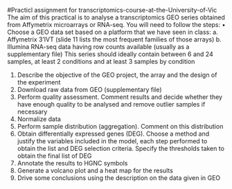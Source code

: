 #Practicl assignment for transcriptomics-course-at-the-University-of-Vic
The aim of this practical is to analyse a transcriptomics GEO series obtained from 
Affymetrix microarrays or RNA-seq. You will need to follow the steps:
• Choose a GEO data set based on a platform that we have seen in class:
a. Affymetrix 3’IVT (slide 11 lists the most frequent families of those arrays)
b. Illumina RNA-seq data having row counts available (usually as a 
supplementary file)
This series should ideally contain between 6 and 24 samples, at least 2 
conditions and at least 3 samples by condition
1. Describe the objective of the GEO project, the array and the design of the 
experiment
2. Download raw data from GEO (supplementary file)
3. Perform quality assessment. Comment results and decide whether they have 
enough quality to be analysed and remove outlier samples if necessary
4. Normalize data
5. Perform sample distribution (aggregation). Comment on this distribution
6. Obtain differentially expressed genes (DEG). Choose a method and justify the 
variables included in the model, each step performed to obtain the list and DEG
selection criteria. Specify the thresholds taken to obtain the final list of DEG
7. Annotate the results to HGNC symbols
8. Generate a volcano plot and a heat map for the results
9. Drive some conclusions using the description on the data given in GEO
